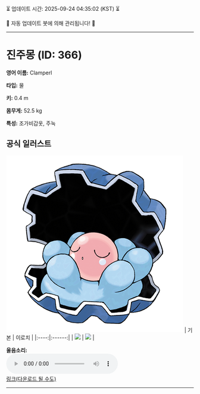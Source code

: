 
⏳ 업데이트 시간: 2025-09-24 04:35:02 (KST) ⏳

🤖 자동 업데이트 봇에 의해 관리됩니다! 🤖

---

# 진주몽 (ID: 366)
**영어 이름:** Clamperl

**타입:** 물

**키:** 0.4 m

**몸무게:** 52.5 kg

**특성:** 조가비갑옷, 주눅

## 공식 일러스트
![](https://raw.githubusercontent.com/PokeAPI/sprites/master/sprites/pokemon/other/official-artwork/366.png)
| 기본 | 이로치 |
|:----:|:------:|
| <img src="http://play.pokemonshowdown.com/sprites/ani/clamperl.gif" width="200"> | <img src="http://play.pokemonshowdown.com/sprites/ani-shiny/clamperl.gif" width="200"> |

**울음소리:**<br><audio controls src="https://raw.githubusercontent.com/PokeAPI/cries/main/cries/pokemon/latest/366.ogg"></audio><br> [링크(다운로드 될 수도)](https://raw.githubusercontent.com/PokeAPI/cries/main/cries/pokemon/latest/366.ogg)


---
